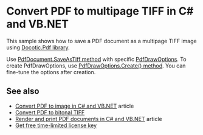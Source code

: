 # Convert PDF to multipage TIFF in C# and VB.NET
This sample shows how to save a PDF document as a multipage TIFF image using [Docotic.Pdf library](https://bitmiracle.com/pdf-library/).

Use [PdfDocument.SaveAsTiff method](https://bitmiracle.com/pdf-library/help/pdfdocument.saveastiff.html) with specific [PdfDrawOptions](https://bitmiracle.com/pdf-library/help/pdfdrawoptions.html). To create PdfDrawOptions, use [PdfDrawOptions.Create() method](https://bitmiracle.com/pdf-library/help/pdfdrawoptions.create.html). You can fine-tune the options after creation.

## See also
* [Convert PDF to image in C# and VB.NET](https://bitmiracle.com/pdf-library/convert-pdf-to-image.aspx) article
* [Convert PDF to bitonal TIFF](/Samples/Draw%20and%20print%20PDF/SaveAsBitonalTiff)
* [Render and print PDF documents in C# and VB.NET](https://bitmiracle.com/pdf-library/draw-print-pdf.aspx) article
* [Get free time-limited license key](https://bitmiracle.com/pdf-library/download-pdf-library.aspx)